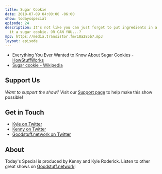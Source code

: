 ```yaml
---
title: Sugar Cookie
date: 2018-07-09 04:00:00 -06:00
show: todaysspecial
episode: 24
description: It's not like you can just forget to put ingredients in a thing and call
  it a sugar cookie. OR CAN YOU...?
mp3: https://media.transistor.fm/18a285b7.mp3
layout: episode
---
```


- [Everything You Ever Wanted to Know About Sugar Cookies - HowStuffWorks](https://recipes.howstuffworks.com/sugar-cookies.htm)
- [Sugar cookie - Wikipedia](https://en.wikipedia.org/wiki/Sugar_cookie)

## Support Us

*Want to support the show?* Visit our [Support page](https://goodstuff.network/support) to help make this show possible!

## Get in Touch

- [Kyle on Twitter](http://twitter.com/dogburps)
- [Kenny on Twitter](http://twitter.com/kennyroderick_)
- [Goodstuff.network on Twitter](http://twitter.com/goodstufffm)

## About

Today's Special is produced by Kenny and Kyle Roderick. Listen to other great shows on [Goodstuff.network](http://goodstuff.network/shows)!